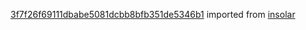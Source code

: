 [3f7f26f69111dbabe5081dcbb8bfb351de5346b1](https://github.com/insolar/insolar/commit/3f7f26f69111dbabe5081dcbb8bfb351de5346b1) imported from [insolar](https://github.com/insolar/insolar)
